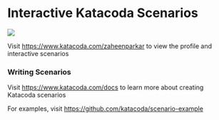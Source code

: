 # Interactive Katacoda Scenarios

[![](http://shields.katacoda.com/katacoda/zaheenparkar/count.svg)](https://www.katacoda.com/zaheenparkar "Get your profile on Katacoda.com")

Visit https://www.katacoda.com/zaheenparkar to view the profile and interactive scenarios

### Writing Scenarios
Visit https://www.katacoda.com/docs to learn more about creating Katacoda scenarios

For examples, visit https://github.com/katacoda/scenario-example
